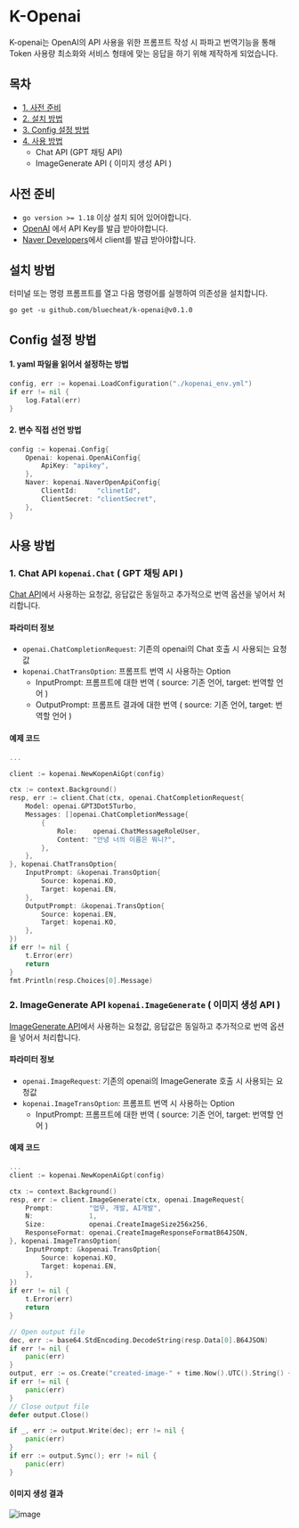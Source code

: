 # K-Openai

K-openai는 OpenAI의 API 사용을 위한 프롬프트 작성 시 파파고 번역기능을 통해 Token 사용량 최소화와 서비스 형태에 맞는 응답을 하기 위해 제작하게 되었습니다.

## 목차
- [1. 사전 준비](#사전-준비)
- [2. 설치 방법](#설치-방법)
- [3. Config 설정 방법](#Config-설정-방법)
- [4. 사용 방법](#사용-방법)
  - Chat API (GPT 채팅 API)
  - ImageGenerate API ( 이미지 생성 API )

## 사전 준비
- `go version >= 1.18` 이상 설치 되어 있어야합니다.
- [OpenAI](https://platform.openai.com/) 에서 API Key를 발급 받아야합니다.
- [Naver Developers](https://developers.naver.com/main/)에서 client를 발급 받아야합니다.


## 설치 방법
터미널 또는 명령 프롬프트를 열고 다음 명령어를 실행하여 의존성을 설치합니다.
```
go get -u github.com/bluecheat/k-openai@v0.1.0
```

## Config 설정 방법

#### 1. yaml 파일을 읽어서 설정하는 방법
```go
config, err := kopenai.LoadConfiguration("./kopenai_env.yml")
if err != nil {
    log.Fatal(err)
}
```

#### 2. 변수 직접 선언 방법
```go
config := kopenai.Config{
    Openai: kopenai.OpenAiConfig{
        ApiKey: "apikey",
    },
    Naver: kopenai.NaverOpenApiConfig{
        ClientId:     "clinetId",
        ClientSecret: "clientSecret",
    },
}
```

## 사용 방법

### 1. Chat API `kopenai.Chat` ( GPT 채팅 API )
[Chat API](https://platform.openai.com/docs/api-reference/chat)에서 사용하는 요청값, 응답값은 동일하고 추가적으로 번역 옵션을 넣어서 처리합니다.

#### 파라미터 정보
  - `openai.ChatCompletionRequest`: 기존의 openai의 Chat 호출 시 사용되는 요청값
  - `kopenai.ChatTransOption`: 프롬프트 번역 시 사용하는 Option
    - InputPrompt: 프롬프트에 대한 번역 ( source: 기존 언어, target: 번역할 언어 )
    - OutputPrompt: 프롬프트 결과에 대한 번역 ( source: 기존 언어, target: 번역할 언어 )

####  예제 코드
```go
...

client := kopenai.NewKopenAiGpt(config)

ctx := context.Background()
resp, err := client.Chat(ctx, openai.ChatCompletionRequest{
    Model: openai.GPT3Dot5Turbo,
    Messages: []openai.ChatCompletionMessage{
        {
            Role:    openai.ChatMessageRoleUser,
            Content: "안녕 너의 이름은 뭐니?",
        },
    },
}, kopenai.ChatTransOption{
    InputPrompt: &kopenai.TransOption{
        Source: kopenai.KO,
        Target: kopenai.EN,
    },
    OutputPrompt: &kopenai.TransOption{
        Source: kopenai.EN,
        Target: kopenai.KO,
    },
})
if err != nil {
    t.Error(err)
    return
}
fmt.Println(resp.Choices[0].Message)
```

### 2. ImageGenerate API `kopenai.ImageGenerate` ( 이미지 생성 API )
[ImageGenerate API](https://platform.openai.com/docs/api-reference/images/create)에서 사용하는 요청값, 응답값은 동일하고 추가적으로 번역 옵션을 넣어서 처리합니다.
#### 파라미터 정보
- `openai.ImageRequest`: 기존의 openai의 ImageGenerate 호출 시 사용되는 요청값
- `kopenai.ImageTransOption`: 프롬프트 번역 시 사용하는 Option
    - InputPrompt: 프롬프트에 대한 번역 ( source: 기존 언어, target: 번역할 언어 )

####  예제 코드

```go
...
client := kopenai.NewKopenAiGpt(config)

ctx := context.Background()
resp, err := client.ImageGenerate(ctx, openai.ImageRequest{
    Prompt:         "업무, 개발, AI개발",
    N:              1,
    Size:           openai.CreateImageSize256x256,
    ResponseFormat: openai.CreateImageResponseFormatB64JSON,
}, kopenai.ImageTransOption{
    InputPrompt: &kopenai.TransOption{
        Source: kopenai.KO,
        Target: kopenai.EN,
    },
})
if err != nil {
    t.Error(err)
    return
}

// Open output file
dec, err := base64.StdEncoding.DecodeString(resp.Data[0].B64JSON)
if err != nil {
    panic(err)
}
output, err := os.Create("created-image-" + time.Now().UTC().String() + ".png")
if err != nil {
    panic(err)
}
// Close output file
defer output.Close()

if _, err := output.Write(dec); err != nil {
    panic(err)
}
if err := output.Sync(); err != nil {
    panic(err)
}
```

#### 이미지 생성 결과
![image](https://github.com/bluecheat/k-openai/assets/55500108/36b1593b-37d3-4694-830a-5304e0a742c0)